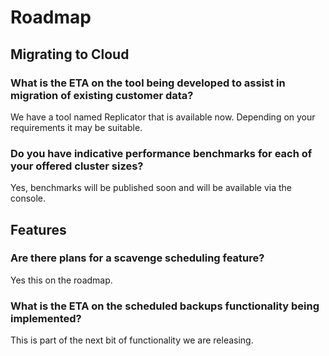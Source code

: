 # Roadmap

## Migrating to Cloud

### What is the ETA on the tool being developed to assist in migration of existing customer data?

We have a tool named Replicator that is available now. 
Depending on your requirements it may be suitable.

### Do you have indicative performance benchmarks for each of your offered cluster sizes?

Yes, benchmarks will be published soon and will be available via the console.

## Features

### Are there plans for a scavenge scheduling feature?

Yes this on the roadmap.

### What is the ETA on the scheduled backups functionality being implemented?

This is part of the next bit of functionality we are releasing.